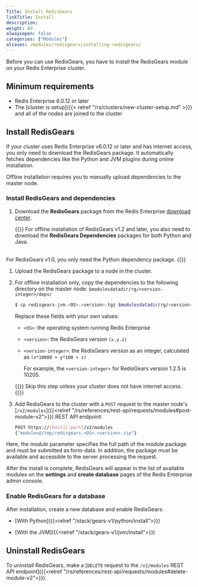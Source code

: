 ```yaml
---
Title: Install RedisGears
linkTitle: Install
description:
weight: 60
alwaysopen: false
categories: ["Modules"]
aliases: /modules/redisgears/installing-redisgears/
---
```

Before you can use RedisGears, you have to install the RedisGears module on your Redis Enterprise cluster.

## Minimum requirements

- Redis Enterprise 6.0.12 or later
- The [cluster is setup]({{< relref "/rs/clusters/new-cluster-setup.md" >}}) and all of the nodes are joined to the cluster

## Install RedisGears

If your cluster uses Redis Enterprise v6.0.12 or later and has internet access, you only need to download the RedisGears package. It automatically fetches dependencies like the Python and JVM plugins during online installation.

Offline installation requires you to manually upload dependencies to the master node.

### Install RedisGears and dependencies

1. Download the **RedisGears** package from the Redis Enterprise [download center](https://app.redislabs.com/#/rlec-downloads).

    {{<note>}}
For offline installation of RedisGears v1.2 and later, you also need to download the **RedisGears Dependencies** packages for both Python and Java.
<br/>
For RedisGears v1.0, you only need the Python dependency package.
    {{</note>}}

1. Upload the RedisGears package to a node in the cluster.

1. For offline installation only, copy the dependencies to the following directory on the master node: `$modulesdatadir/rg/<version-integer>/deps/`
    ```sh
    $ cp redisgears-jvm.<OS>.<version>.tgz $modulesdatadir/rg/<version-integer>/deps/
    ```

    Replace these fields with your own values:

    - `<OS>`: the operating system running Redis Enterprise
    - `<version>`: the RedisGears version `(x.y.z)`
    - `<version-integer>`: the RedisGears version as an integer, calculated as <nobr>`(x*10000 + y*100 + z)`</nobr>

        For example, the `<version-integer>` for RedisGears version 1.2.5 is 10205.

    {{<note>}}
Skip this step unless your cluster does not have internet access.
    {{</note>}}

1. Add RedisGears to the cluster with a `POST` request to the master node's [`/v2/modules`]({{<relref "/rs/references/rest-api/requests/modules#post-module-v2">}}) REST API endpoint:

    ```sh
    POST https://[host][:port]/v2/modules
    {"module=@/tmp/redisgears.<OS>.<version>.zip"}
    ```

Here, the *module* parameter specifies the full path of the module package and must be submitted as form-data. In addition, the package must be available and accessible to the server processing the request.

After the install is complete, RedisGears will appear in the list of available modules on the **settings** and **create database** pages of the Redis Enterprise admin console.

### Enable RedisGears for a database

After installation, create a new database and enable RedisGears:

- [With Python]({{<relref "/stack/gears-v1/python/install">}})

- [With the JVM]({{<relref "/stack/gears-v1/jvm/install">}})

## Uninstall RedisGears

To uninstall RedisGears, make a [`DELETE` request to the `/v2/modules` REST API endpoint]({{<relref "/rs/references/rest-api/requests/modules#delete-module-v2">}}).
